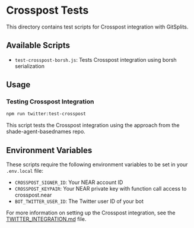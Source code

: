 # Crosspost Tests

This directory contains test scripts for Crosspost integration with GitSplits.

## Available Scripts

- `test-crosspost-borsh.js`: Tests Crosspost integration using borsh serialization

## Usage

### Testing Crosspost Integration

```bash
npm run twitter:test-crosspost
```

This script tests the Crosspost integration using the approach from the shade-agent-basednames repo.

## Environment Variables

These scripts require the following environment variables to be set in your `.env.local` file:

- `CROSSPOST_SIGNER_ID`: Your NEAR account ID
- `CROSSPOST_KEYPAIR`: Your NEAR private key with function call access to crosspost.near
- `BOT_TWITTER_USER_ID`: The Twitter user ID of your bot

For more information on setting up the Crosspost integration, see the [TWITTER_INTEGRATION.md](../../docs/twitter/TWITTER_INTEGRATION.md) file.

